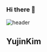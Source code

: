 ### Hi there 👋
![header](https://capsule-render.vercel.app/api?type=wave&color=auto&height=300&section=header&text=YujinKim&fontSize=90)
<h2>YujinKim</h2>



<!--
**Yujin-nKim/Yujin-nKim** is a ✨ _special_ ✨ repository because its `README.md` (this file) appears on your GitHub profile.

Here are some ideas to get you started:

- 🔭 I’m currently working on ...
- 🌱 I’m currently learning ...
- 👯 I’m looking to collaborate on ...
- 🤔 I’m looking for help with ...
- 💬 Ask me about ...
- 📫 How to reach me: ...
- 😄 Pronouns: ...
- ⚡ Fun fact: ...
-->
